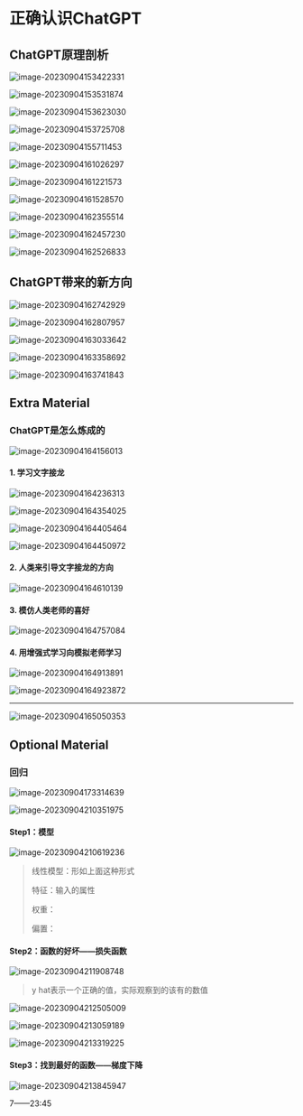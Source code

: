 # 正确认识ChatGPT

## ChatGPT原理剖析

![image-20230904153422331](机器学习【2023春】李宏毅.assets/image-20230904153422331.png)

![image-20230904153531874](机器学习【2023春】李宏毅.assets/image-20230904153531874.png)

![image-20230904153623030](机器学习【2023春】李宏毅.assets/image-20230904153623030.png)

![image-20230904153725708](机器学习【2023春】李宏毅.assets/image-20230904153725708.png)

![image-20230904155711453](机器学习【2023春】李宏毅.assets/image-20230904155711453.png)

![image-20230904161026297](机器学习【2023春】李宏毅.assets/image-20230904161026297.png)

![image-20230904161221573](机器学习【2023春】李宏毅.assets/image-20230904161221573.png)

![image-20230904161528570](机器学习【2023春】李宏毅.assets/image-20230904161528570.png)

![image-20230904162355514](机器学习【2023春】李宏毅.assets/image-20230904162355514.png)

![image-20230904162457230](机器学习【2023春】李宏毅.assets/image-20230904162457230.png)

![image-20230904162526833](机器学习【2023春】李宏毅.assets/image-20230904162526833.png)

## ChatGPT带来的新方向

![image-20230904162742929](机器学习【2023春】李宏毅.assets/image-20230904162742929.png)

![image-20230904162807957](机器学习【2023春】李宏毅.assets/image-20230904162807957.png)

![image-20230904163033642](机器学习【2023春】李宏毅.assets/image-20230904163033642.png)

![image-20230904163358692](机器学习【2023春】李宏毅.assets/image-20230904163358692.png)

![image-20230904163741843](机器学习【2023春】李宏毅.assets/image-20230904163741843.png)

## Extra Material

### ChatGPT是怎么炼成的

![image-20230904164156013](机器学习【2023春】李宏毅.assets/image-20230904164156013.png)

#### 1. 学习文字接龙

![image-20230904164236313](机器学习【2023春】李宏毅.assets/image-20230904164236313.png)

![image-20230904164354025](机器学习【2023春】李宏毅.assets/image-20230904164354025.png)

![image-20230904164405464](机器学习【2023春】李宏毅.assets/image-20230904164405464.png)

![image-20230904164450972](机器学习【2023春】李宏毅.assets/image-20230904164450972.png)

#### 2. 人类来引导文字接龙的方向

![image-20230904164610139](机器学习【2023春】李宏毅.assets/image-20230904164610139.png)

#### 3. 模仿人类老师的喜好

![image-20230904164757084](机器学习【2023春】李宏毅.assets/image-20230904164757084.png)

#### 4. 用增强式学习向模拟老师学习

![image-20230904164913891](机器学习【2023春】李宏毅.assets/image-20230904164913891.png)

![image-20230904164923872](机器学习【2023春】李宏毅.assets/image-20230904164923872.png)

---

![image-20230904165050353](机器学习【2023春】李宏毅.assets/image-20230904165050353.png)

## Optional Material

### 回归

![image-20230904173314639](机器学习【2023春】李宏毅.assets/image-20230904173314639.png)

![image-20230904210351975](机器学习【2023春】李宏毅.assets/image-20230904210351975.png)

####  Step1：模型

![image-20230904210619236](机器学习【2023春】李宏毅.assets/image-20230904210619236.png)

> 线性模型：形如上面这种形式
>
> 特征：输入的属性
>
> 权重：
>
> 偏置：

#### Step2：函数的好坏——损失函数

![image-20230904211908748](机器学习【2023春】李宏毅.assets/image-20230904211908748.png)

>   y hat表示一个正确的值，实际观察到的该有的数值

![image-20230904212505009](机器学习【2023春】李宏毅.assets/image-20230904212505009.png)

![image-20230904213059189](机器学习【2023春】李宏毅.assets/image-20230904213059189.png)

![image-20230904213319225](机器学习【2023春】李宏毅.assets/image-20230904213319225.png)

#### Step3：找到最好的函数——梯度下降

![image-20230904213845947](机器学习【2023春】李宏毅.assets/image-20230904213845947.png)

7——23:45



